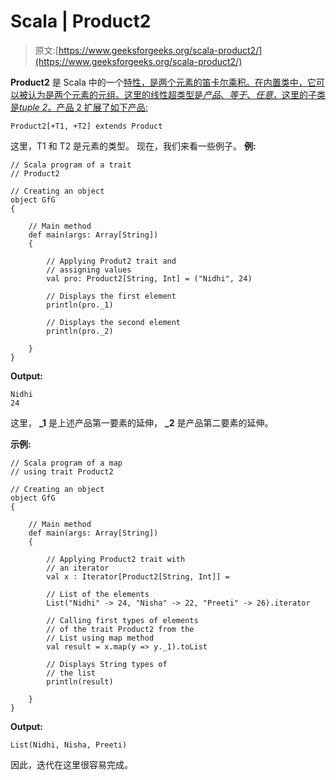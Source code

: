 # Scala | Product2

> 原文:[https://www.geeksforgeeks.org/scala-product2/](https://www.geeksforgeeks.org/scala-product2/)

**Product2** 是 Scala 中的一个[特性，是两个元素的笛卡尔乘积。在内置类中，它可以被认为是两个元素的元组。这里的线性超类型是*产品*、*等于*、*任意*，这里的子类是*tuple 2*。产品 2 扩展了如下产品:](https://www.geeksforgeeks.org/scala-traits/)

```
Product2[+T1, +T2] extends Product
```

这里，T1 和 T2 是元素的类型。
现在，我们来看一些例子。
**例:**

```
// Scala program of a trait
// Product2

// Creating an object
object GfG
{

    // Main method
    def main(args: Array[String]) 
    {

        // Applying Produt2 trait and
        // assigning values
        val pro: Product2[String, Int] = ("Nidhi", 24)

        // Displays the first element
        println(pro._1)

        // Displays the second element
        println(pro._2)

    }
}
```

**Output:**

```
Nidhi
24

```

这里， **_1** 是上述产品第一要素的延伸， **_2** 是产品第二要素的延伸。

**示例:**

```
// Scala program of a map
// using trait Product2

// Creating an object
object GfG
{

    // Main method
    def main(args: Array[String])
    {

        // Applying Product2 trait with
        // an iterator
        val x : Iterator[Product2[String, Int]] =

        // List of the elements 
        List("Nidhi" -> 24, "Nisha" -> 22, "Preeti" -> 26).iterator

        // Calling first types of elements 
        // of the trait Product2 from the
        // List using map method
        val result = x.map(y => y._1).toList

        // Displays String types of
        // the list
        println(result)

    }
}
```

**Output:**

```
List(Nidhi, Nisha, Preeti)

```

因此，迭代在这里很容易完成。
